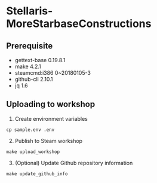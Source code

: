 # Stellaris-MoreStarbaseConstructions


## Prerequisite

* gettext-base 0.19.8.1
* make 4.2.1
* steamcmd:i386 0~20180105-3
* github-cli 2.10.1
* jq 1.6

## Uploading to workshop

1. Create environment variables
```
cp sample.env .env
```

2. Publish to Steam workshop
```
make upload_workshop
```

3. (Optional) Update Github repository information
```
make update_github_info
```
